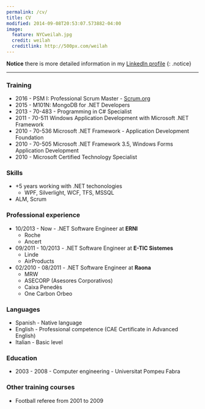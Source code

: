 ```yaml
---
permalink: /cv/
title: CV
modified: 2014-09-08T20:53:07.573882-04:00
image:
  feature: NYCweilah.jpg
  credit: weilah
  creditlink: http://500px.com/weilah
---
```


**Notice** there is more detailed information in my [LinkedIn profile](http://linkedin.com/in/juanpallares) 
{: .notice}

---

### Training

* 2016 - PSM I: Professional Scrum Master - [Scrum.org](scrum.org)
* 2015 - M101N: MongoDB for .NET Developers
* 2013 - 70-483 - Programming in C# Specialist
* 2011 - 70-511 Windows Application Development with Microsoft .NET Framework
* 2010 - 70-536 Microsoft .NET Framework - Application Development Foundation
* 2010 - 70-505 Microsoft .NET Framework 3.5, Windows Forms Application Development
* 2010 - Microsoft Certified Technology Specialist

### Skills

* +5 years working with .NET techonologies
	* WPF, Silverlight, WCF, TFS, MSSQL
* ALM, Scrum

### Professional experience

* 10/2013 - Now - .NET Software Engineer at **ERNI**
	* Roche
	* Ancert
* 09/2011 - 10/2013 - .NET Software Engineer at **E-TIC Sistemes**
	* Linde
	* AirProducts
* 02/2010 - 08/2011 - .NET Software Engineer at **Raona**
	* MRW
	* ASECORP (Asesores Corporativos)
	* Caixa Penedès
	* One Carbon Orbeo
	
### Languages

* Spanish - Native language
* English - Professional competence (CAE Certificate in Advanced English)
* Italian - Basic level

### Education

* 2003 - 2008 - Computer engineering - Universitat Pompeu Fabra

### Other training courses

* Football referee from 2001 to 2009